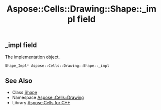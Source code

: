 ﻿---
title: Aspose::Cells::Drawing::Shape::_impl field
linktitle: _impl
second_title: Aspose.Cells for C++ API Reference
description: 'Aspose::Cells::Drawing::Shape::_impl field. The implementation object in C++.'
type: docs
weight: 18800
url: /cpp/aspose.cells.drawing/shape/_impl/
---
## _impl field


The implementation object.

```cpp
Shape_Impl* Aspose::Cells::Drawing::Shape::_impl
```

## See Also

* Class [Shape](../)
* Namespace [Aspose::Cells::Drawing](../../)
* Library [Aspose.Cells for C++](../../../)
